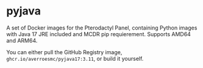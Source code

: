 # pyjava
A set of Docker images for the Pterodactyl Panel, containing Python images with Java 17 JRE included and MCDR pip requierement. Supports AMD64 and ARM64.

You can either pull the GitHub Registry image, `ghcr.io/averroesmc/pyjava17:3.11`, or build it yourself.
